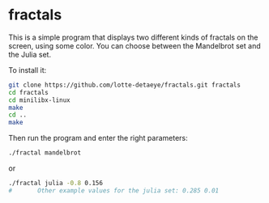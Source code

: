 # fractals

This is a simple program that displays two different kinds of fractals on the screen, using some color.
You can choose between the Mandelbrot set and the Julia set.

To install it:
```sh
git clone https://github.com/lotte-detaeye/fractals.git fractals
cd fractals
cd minilibx-linux
make
cd ..
make
```

Then run the program and enter the right parameters:
```sh
./fractal mandelbrot
```
or
```sh
./fractal julia -0.8 0.156
#       Other example values for the julia set: 0.285 0.01
```
